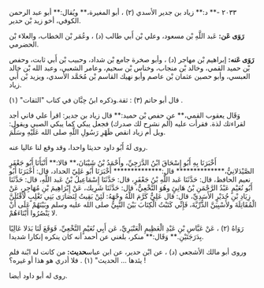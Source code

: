 ٢٠٣٣ -** د:** زياد بن جدير الأسدي (٢) ، أبو المغيرة،** ويُقال:** أبو عبد الرحمن الكوفي، أخو زيد بْن حدير.

**رَوَى عَن:** عَبد اللَّهِ بْن مسعود، وعلي بْن أَبي طالب (د) ، وعُمَر بْن الخطاب، والعلاء بْن الحضرمي.

**رَوَى عَنه:** إبراهيم بْن مهاجر (د) ، وأبو صخرة جامع بْن شداد، وحبيب بْن أَبي ثابت، وحفص بْن حميد القمي، وخالد بْن منجاب، وخناس بْن سحيم، وعامر الشعبي، وعبد الله بْن خالد العبسي، وأبو حصين عثمان بْن عاصم وأبو نهيك القاسم بْن مُحَمَّد الأسدي، ويزيد بْن أَبي زياد.

قال أبو حاتم (٣) : ثقة.وذكره ابنُ حِبَّان في كتاب "الثقات" (١) .

وَقَال يعقوب القمي،** عن حفص بْن حميد:** قال زياد بن جدير: اقرأ علي فاني أجد لقراءتك لذة. فقرأت عليه (ألم نشرح لك صدرك) فجعل يبكي كما يبكي الصبي ويقول: ويل أم زياد انقص ظَهْرِ رَسُولِ اللَّهِ صلى الله عَلَيْهِ وسَلَّمَ.

روى لَهُ أَبُو داود حديثا واحدا، وقد وقع لنا عاليا عنه.

أَخْبَرَنَا بِهِ أَبُو إِسْحَاقَ ابْنُ الدَّرَجِيِّ، وأَحْمَدُ بْنُ شَيْبَانَ،** قالا:** أَنْبَأَنَا أَبُو جَعْفَرٍ الصَّيْدَلانِيُّ،************** قال:************** أَخْبَرَنَا أَبُو عَلِيّ الحداد، قال: أَخْبَرَنَا أَبُو نعيم الحافظ، قال: حَدَّثَنَا عَبد اللَّهِ بْنُ جَعْفَرٍ، قال: حَدَّثَنَا إِسْمَاعِيلُ بْنُ عَبد اللَّهِ، قال: حَدَّثَنَا أَبُو نُعَيْمٍ عَبْدُ الرَّحْمَنِ بْنُ هَانِئٍ وهُوَ النَّخْعِيُّ، قال: حَدَّثَنَا شَرِيك، عَنْ إِبْرَاهِيمَ بْنِ مُهَاجِرٍ، عَنْ زِيَادِ بْنِ حُدَيْرٍ الأَسَدِيِّ، قال: قال عَلِيٌّ كَرَّمَ اللَّهُ وجْهَهُ: لَئِنْ بَقِيتُ لِنَصَارَى بَنِي تَغْلِبٍ لأَقْتُلَنَّ الْمُقَاتِلَةَ ولأَسْبِيَنَّ الذُّرِّيَّةَ، فَإِنِّي كَتَبْتُ الْكِتَابَ بَيْنَ النَّبِيُّ صلى الله عليه وسلم وبَيْنَهُمْ عَلَى أَنْ لا يَنْصُرُوا أَبْنَاءَهُمْ.

رَوَاهُ (٢) ، عَنْ عَبَّاسِ بْنِ عَبْدِ الْعَظِيمِ الْعَنْبَرِيِّ، عَن أَبِي نُعَيْمٍ النَّخْعِيِّ، فَوَقَعَ لَنَا بَدَلا عَالِيًا بِدَرَجَتَيْنِ.** وَقَال:** منكر، بلغني عن أحمد أنه كان ينكره إنكارا شديدا.

وروى أبو مالك الأشجعي (د) ، عن ابْن حدير، عن ابن عباس**حديث:** من كانت له ابْنة فلم يئدها ... الحديث" (١) . فلا أدري هو هذا أو غيره؟ !

روى له أبو داود أيضا.